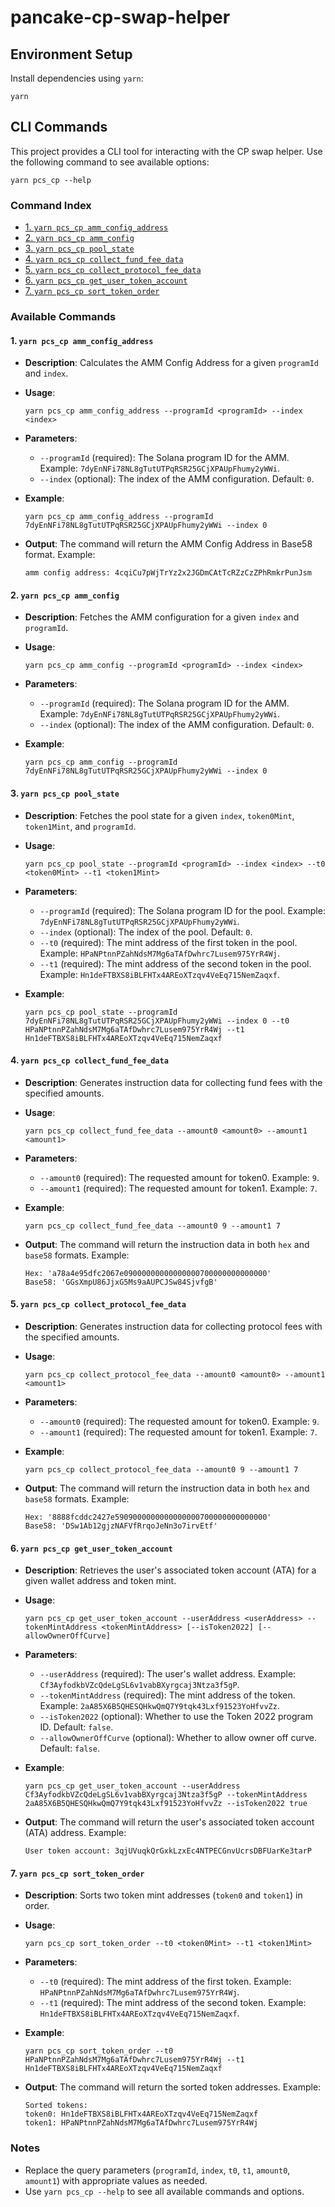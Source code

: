 # pancake-cp-swap-helper

## Environment Setup

Install dependencies using `yarn`:

```shell
yarn
```

## CLI Commands

This project provides a CLI tool for interacting with the CP swap helper. Use the following command to see available options:

```shell
yarn pcs_cp --help
```

### Command Index

- [1. `yarn pcs_cp amm_config_address`](#1-yarn-pcs_cp-amm_config_address)
- [2. `yarn pcs_cp amm_config`](#2-yarn-pcs_cp-amm_config)
- [3. `yarn pcs_cp pool_state`](#3-yarn-pcs_cp-pool_state)
- [4. `yarn pcs_cp collect_fund_fee_data`](#4-yarn-pcs_cp-collect_fund_fee_data)
- [5. `yarn pcs_cp collect_protocol_fee_data`](#5-yarn-pcs_cp-collect_protocol_fee_data)
- [6. `yarn pcs_cp get_user_token_account`](#6-yarn-pcs_cp-get_user_token_account)
- [7. `yarn pcs_cp sort_token_order`](#7-yarn-pcs_cp-sort_token_order)

### Available Commands

#### 1. `yarn pcs_cp amm_config_address`

   - **Description**: Calculates the AMM Config Address for a given `programId` and `index`.
   - **Usage**:
     ```shell
     yarn pcs_cp amm_config_address --programId <programId> --index <index>
     ```
   - **Parameters**:
     - `--programId` (required): The Solana program ID for the AMM. Example: `7dyEnNFi78NL8gTutUTPqRSR25GCjXPAUpFhumy2yWWi`.
     - `--index` (optional): The index of the AMM configuration. Default: `0`.

   - **Example**:
     ```shell
     yarn pcs_cp amm_config_address --programId 7dyEnNFi78NL8gTutUTPqRSR25GCjXPAUpFhumy2yWWi --index 0
     ```

   - **Output**:
     The command will return the AMM Config Address in Base58 format. Example:
     ```plaintext
     amm config address: 4cqiCu7pWjTrYz2x2JGDmCAtTcRZzCzZPhRmkrPunJsm
     ```
#### 2. `yarn pcs_cp amm_config`

   - **Description**: Fetches the AMM configuration for a given `index` and `programId`.
   - **Usage**:
     ```shell
     yarn pcs_cp amm_config --programId <programId> --index <index>
     ```
   - **Parameters**:
     - `--programId` (required): The Solana program ID for the AMM. Example: `7dyEnNFi78NL8gTutUTPqRSR25GCjXPAUpFhumy2yWWi`.
     - `--index` (optional): The index of the AMM configuration. Default: `0`.

   - **Example**:
     ```shell
     yarn pcs_cp amm_config --programId 7dyEnNFi78NL8gTutUTPqRSR25GCjXPAUpFhumy2yWWi --index 0
     ```

#### 3. `yarn pcs_cp pool_state`

   - **Description**: Fetches the pool state for a given `index`, `token0Mint`, `token1Mint`, and `programId`.
   - **Usage**:
     ```shell
     yarn pcs_cp pool_state --programId <programId> --index <index> --t0 <token0Mint> --t1 <token1Mint>
     ```
   - **Parameters**:
     - `--programId` (required): The Solana program ID for the pool. Example: `7dyEnNFi78NL8gTutUTPqRSR25GCjXPAUpFhumy2yWWi`.
     - `--index` (optional): The index of the pool. Default: `0`.
     - `--t0` (required): The mint address of the first token in the pool. Example: `HPaNPtnnPZahNdsM7Mg6aTAfDwhrc7Lusem975YrR4Wj`.
     - `--t1` (required): The mint address of the second token in the pool. Example: `Hn1deFTBXS8iBLFHTx4AREoXTzqv4VeEq715NemZaqxf`.

   - **Example**:
     ```shell
     yarn pcs_cp pool_state --programId 7dyEnNFi78NL8gTutUTPqRSR25GCjXPAUpFhumy2yWWi --index 0 --t0 HPaNPtnnPZahNdsM7Mg6aTAfDwhrc7Lusem975YrR4Wj --t1 Hn1deFTBXS8iBLFHTx4AREoXTzqv4VeEq715NemZaqxf
     ```

#### 4. `yarn pcs_cp collect_fund_fee_data`

   - **Description**: Generates instruction data for collecting fund fees with the specified amounts.
   - **Usage**:
     ```shell
     yarn pcs_cp collect_fund_fee_data --amount0 <amount0> --amount1 <amount1>
     ```
   - **Parameters**:
     - `--amount0` (required): The requested amount for token0. Example: `9`.
     - `--amount1` (required): The requested amount for token1. Example: `7`.

   - **Example**:
     ```shell
     yarn pcs_cp collect_fund_fee_data --amount0 9 --amount1 7
     ```

   - **Output**:
     The command will return the instruction data in both `hex` and `base58` formats. Example:
     ```plaintext
     Hex: 'a78a4e95dfc2067e09000000000000000700000000000000'
     Base58: 'GGsXmpU86JjxG5Ms9aAUPCJSw84SjvfgB'
     ```

#### 5. `yarn pcs_cp collect_protocol_fee_data`

   - **Description**: Generates instruction data for collecting protocol fees with the specified amounts.
   - **Usage**:
     ```shell
     yarn pcs_cp collect_protocol_fee_data --amount0 <amount0> --amount1 <amount1>
     ```
   - **Parameters**:
     - `--amount0` (required): The requested amount for token0. Example: `9`.
     - `--amount1` (required): The requested amount for token1. Example: `7`.

   - **Example**:
     ```shell
     yarn pcs_cp collect_protocol_fee_data --amount0 9 --amount1 7
     ```

   - **Output**:
     The command will return the instruction data in both `hex` and `base58` formats. Example:
     ```plaintext
     Hex: '8888fcddc2427e5909000000000000000700000000000000'
     Base58: 'DSw1Ab12gjzNAFVfRrqoJeNn3o7irvEtf'
     ```

#### 6. `yarn pcs_cp get_user_token_account`

   - **Description**: Retrieves the user's associated token account (ATA) for a given wallet address and token mint.
   - **Usage**:
     ```shell
     yarn pcs_cp get_user_token_account --userAddress <userAddress> --tokenMintAddress <tokenMintAddress> [--isToken2022] [--allowOwnerOffCurve]
     ```
   - **Parameters**:
     - `--userAddress` (required): The user's wallet address. Example: `Cf3AyfodkbVZcQdeLgSL6v1vabBXyrgcaj3Ntza3f5gP`.
     - `--tokenMintAddress` (required): The mint address of the token. Example: `2aA85X6B5QHESQHkwQmQ7Y9tqk43Lxf91523YoHfvvZz`.
     - `--isToken2022` (optional): Whether to use the Token 2022 program ID. Default: `false`.
     - `--allowOwnerOffCurve` (optional): Whether to allow owner off curve. Default: `false`.

   - **Example**:
     ```shell
     yarn pcs_cp get_user_token_account --userAddress Cf3AyfodkbVZcQdeLgSL6v1vabBXyrgcaj3Ntza3f5gP --tokenMintAddress 2aA85X6B5QHESQHkwQmQ7Y9tqk43Lxf91523YoHfvvZz --isToken2022 true
     ```

   - **Output**:
     The command will return the user's associated token account (ATA) address. Example:
     ```plaintext
     User token account: 3qjUVuqkQrGxkLzxEc4NTPECGnvUcrsDBFUarKe3tarP
     ```

#### 7. `yarn pcs_cp sort_token_order`

   - **Description**: Sorts two token mint addresses (`token0` and `token1`) in order.
   - **Usage**:
     ```shell
     yarn pcs_cp sort_token_order --t0 <token0Mint> --t1 <token1Mint>
     ```
   - **Parameters**:
     - `--t0` (required): The mint address of the first token. Example: `HPaNPtnnPZahNdsM7Mg6aTAfDwhrc7Lusem975YrR4Wj`.
     - `--t1` (required): The mint address of the second token. Example: `Hn1deFTBXS8iBLFHTx4AREoXTzqv4VeEq715NemZaqxf`.

   - **Example**:
     ```shell
     yarn pcs_cp sort_token_order --t0 HPaNPtnnPZahNdsM7Mg6aTAfDwhrc7Lusem975YrR4Wj --t1 Hn1deFTBXS8iBLFHTx4AREoXTzqv4VeEq715NemZaqxf
     ```

   - **Output**:
     The command will return the sorted token addresses. Example:
     ```plaintext
     Sorted tokens:
     token0: Hn1deFTBXS8iBLFHTx4AREoXTzqv4VeEq715NemZaqxf
     token1: HPaNPtnnPZahNdsM7Mg6aTAfDwhrc7Lusem975YrR4Wj
     ```

### Notes

- Replace the query parameters (`programId`, `index`, `t0`, `t1`, `amount0`, `amount1`) with appropriate values as needed.
- Use `yarn pcs_cp --help` to see all available commands and options.
